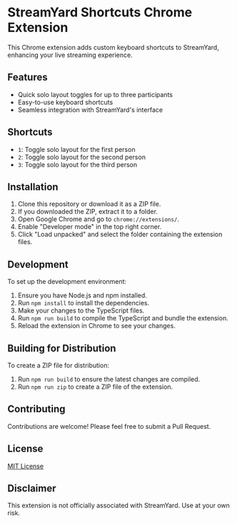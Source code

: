# StreamYard Shortcuts Chrome Extension

This Chrome extension adds custom keyboard shortcuts to StreamYard, enhancing your live streaming experience.

## Features

- Quick solo layout toggles for up to three participants
- Easy-to-use keyboard shortcuts
- Seamless integration with StreamYard's interface

## Shortcuts

- `1`: Toggle solo layout for the first person
- `2`: Toggle solo layout for the second person
- `3`: Toggle solo layout for the third person

## Installation

1. Clone this repository or download it as a ZIP file.
2. If you downloaded the ZIP, extract it to a folder.
3. Open Google Chrome and go to `chrome://extensions/`.
4. Enable "Developer mode" in the top right corner.
5. Click "Load unpacked" and select the folder containing the extension files.

## Development

To set up the development environment:

1. Ensure you have Node.js and npm installed.
2. Run `npm install` to install the dependencies.
3. Make your changes to the TypeScript files.
4. Run `npm run build` to compile the TypeScript and bundle the extension.
5. Reload the extension in Chrome to see your changes.

## Building for Distribution

To create a ZIP file for distribution:

1. Run `npm run build` to ensure the latest changes are compiled.
2. Run `npm run zip` to create a ZIP file of the extension.

## Contributing

Contributions are welcome! Please feel free to submit a Pull Request.

## License

[MIT License](LICENSE)

## Disclaimer

This extension is not officially associated with StreamYard. Use at your own risk.